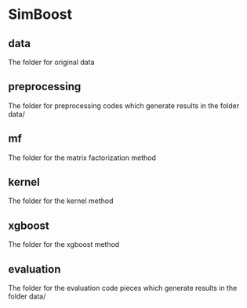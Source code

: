 # SimBoost

## data

The folder for original data

## preprocessing

The folder for preprocessing codes which generate results in the folder data/

## mf

The folder for the matrix factorization method

## kernel

The folder for the kernel method

## xgboost

The folder for the xgboost method

## evaluation

The folder for the evaluation code pieces which generate results in the folder data/

